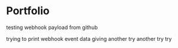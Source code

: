 # Portfolio

testing webhook payload from github

trying to print webhook event data
giving another try
another try
try
